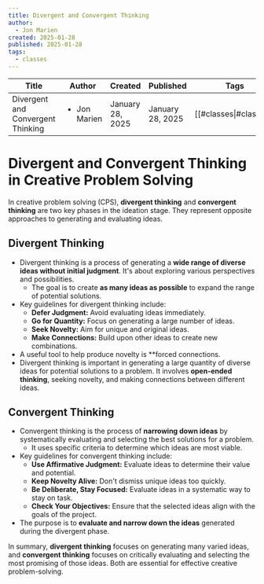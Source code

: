 ```yaml
---
title: Divergent and Convergent Thinking
author:
  - Jon Marien
created: 2025-01-28
published: 2025-01-28
tags:
  - classes
---
```


| Title                             | Author                       | Created          | Published        | Tags                   |
| --------------------------------- | ---------------------------- | ---------------- | ---------------- | ---------------------- |
| Divergent and Convergent Thinking | <ul><li>Jon Marien</li></ul> | January 28, 2025 | January 28, 2025 | [[#classes\|#classes]] |

# Divergent and Convergent Thinking in Creative Problem Solving

In creative problem solving (CPS), **divergent thinking** and **convergent thinking** are two key phases in the ideation stage. They represent opposite approaches to generating and evaluating ideas.

## **Divergent Thinking**
- Divergent thinking is a process of generating a **wide range of diverse ideas without initial judgment**. It's about exploring various perspectives and possibilities.
	- The goal is to create **as many ideas as possible** to expand the range of potential solutions.
- Key guidelines for divergent thinking include:
	- **Defer Judgment:** Avoid evaluating ideas immediately.
	- **Go for Quantity:** Focus on generating a large number of ideas.
	- **Seek Novelty:** Aim for unique and original ideas.
	- **Make Connections:** Build upon other ideas to create new combinations.
- A useful tool to help produce novelty is **forced connections.
- Divergent thinking is important in generating a large quantity of diverse ideas for potential solutions to a problem. It involves **open-ended thinking**, seeking novelty, and making connections between different ideas.
## **Convergent Thinking**
- Convergent thinking is the process of **narrowing down ideas** by systematically evaluating and selecting the best solutions for a problem.
	- It uses specific criteria to determine which ideas are most viable.
- Key guidelines for convergent thinking include:
	- **Use Affirmative Judgment:** Evaluate ideas to determine their value and potential.
	- **Keep Novelty Alive:** Don't dismiss unique ideas too quickly.
	- **Be Deliberate, Stay Focused:** Evaluate ideas in a systematic way to stay on task.
	- **Check Your Objectives:** Ensure that the selected ideas align with the goals of the project.
- The purpose is to **evaluate and narrow down the ideas** generated during the divergent phase.

In summary, **divergent thinking** focuses on generating many varied ideas, and **convergent thinking** focuses on critically evaluating and selecting the most promising of those ideas. Both are essential for effective creative problem-solving.

